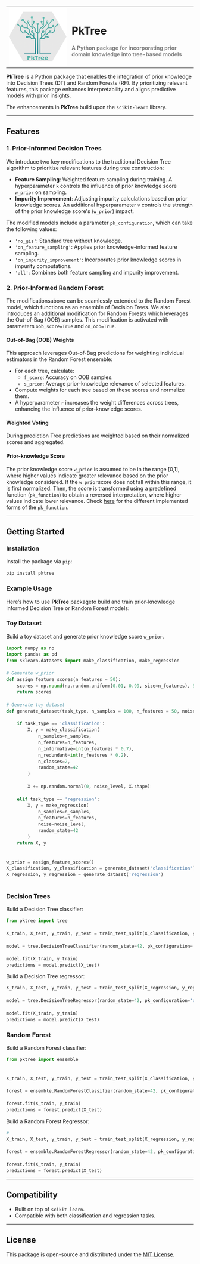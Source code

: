 <!-- <img src="logo.png" alt="Logo" width="110" align="left" style="margin-right: 15px;">  

# PkTree:
_Incorporating Prior Knowledge into Tree-Based Models_
 -->

<table>
<tr>
<td>
<img src="https://github.com/DEIB-GECO/pktree/blob/a9253cf0bd35b22e157889012dc172061fd12652/logo.png?raw=true" alt="Logo" width="300" style="margin-right: 15px;">
</td>
<td>
<h1 align="left">PkTree</h1>
<h4 align="left" style="font-weight: medium; color: gray;">
A Python package for incorporating prior domain knowledge into tree-based models
</h3>
</td>
</tr>
</table>


**PkTree** is a Python package that enables the integration of prior knowledge into Decision Trees (DT) and Random Forests (RF). By prioritizing relevant features, this package enhances interpretability and aligns predictive models with prior insights.  

The enhancements in **PkTree** build upon the `scikit-learn` library.

---

## **Features**  

### 1. **Prior-Informed Decision Trees**  
We introduce two key modifications to the traditional Decision Tree algorithm to prioritize relevant features during tree construction:  
- **Feature Sampling**: Weighted feature sampling during training. A hyperparameter `k` controls the influence of prior knowledge score `w_prior` on sampling.  
- **Impurity Improvement**: Adjusting impurity calculations based on prior knowledge scores. An additional hyperparameter `v` controls the strength of the prior knowledge score's (`w_prior`) impact. 

The modified models include a parameter `pk_configuration`, which can take the following values:  
- `'no_gis'`: Standard tree without knowledge.  
- `'on_feature_sampling'`: Applies prior knowledge-informed feature sampling.  
- `'on_impurity_improvement'`: Incorporates prior knowledge scores in impurity computations.  
- `'all'`: Combines both feature sampling and impurity improvement.  


### 2. **Prior-Informed Random Forest**  
The modificationsabove can be seamlessly extended to the Random Forest model, which functions as an ensemble of Decision Trees. We also introduces an additional modification for Random Forests which leverages the Out-of-Bag (OOB) samples. This modification is activated with parameters `oob_score=True` and `on_oob=True`.
#### **Out-of-Bag (OOB) Weights**  
This approach leverages Out-of-Bag predictions for weighting individual estimators in the Random Forest ensemble:  
- For each tree, calculate:
  - `f_score`: Accuracy on OOB samples.  
  - `s_prior`: Average prior-knowledge relevance of selected features.  
- Compute weights for each tree based on these scores and normalize them.  
- A hyperparameter `r` increases the weight differences across trees, enhancing the influence of prior-knowledge scores. 

#### **Weighted Voting**  
During prediction Tree predictions are weighted based on their normalized scores and aggregated.  

#### **Prior-knowledge Score**
The prior knowledge score `w_prior` is assumed to be in the range [0,1], where higher values indicate greater relevance based on the prior knowledge considered. If the `w_prior`score does not fall within this range, it is first normalized. Then, the score is transformed using a predefined function (`pk_function`) to obtain a reversed interpretation, where higher values indicate lower relevance. Check [here](https://github.com/DEIB-GECO/pktree/blob/main/pktree/tree/_classes.py) for the different implemented forms of the `pk_function`.

---

## **Getting Started**  

### **Installation**  
Install the package via `pip`:  
```bash
pip install pktree
```

### **Example Usage**  
Here’s how to use **PkTree** packageto build and train prior-knowledge informed Decision Tree or Random Forest models:

### **Toy Dataset**
Build a toy dataset and generate prior knowledge score `w_prior`.
```python
import numpy as np
import pandas as pd
from sklearn.datasets import make_classification, make_regression

# Generate w_prior
def assign_feature_scores(n_features = 50):
    scores = np.round(np.random.uniform(0.01, 0.99, size=n_features), 5)
    return scores

# Generate toy dataset
def generate_dataset(task_type, n_samples = 100, n_features = 50, noise_level = 0.1):
    
    if task_type == 'classification':
        X, y = make_classification(
            n_samples=n_samples, 
            n_features=n_features, 
            n_informative=int(n_features * 0.7), 
            n_redundant=int(n_features * 0.2), 
            n_classes=2, 
            random_state=42
        )

        X += np.random.normal(0, noise_level, X.shape)
        
    elif task_type == 'regression':
        X, y = make_regression(
            n_samples=n_samples, 
            n_features=n_features, 
            noise=noise_level, 
            random_state=42
        )
    return X, y


w_prior = assign_feature_scores()
X_classification, y_classification = generate_dataset('classification')
X_regression, y_regression = generate_dataset('regression')
        
```
### **Decision Trees**
Build a Decision Tree classifier: 
```python
from pktree import tree

X_train, X_test, y_train, y_test = train_test_split(X_classification, y_classfication, test_size=0.2, random_state=42)

model = tree.DecisionTreeClassifier(random_state=42, pk_configuration='all', w_prior=w_prior, k=2, v=0.5, pk_function='reciprocal')

model.fit(X_train, y_train)
predictions = model.predict(X_test)
```
Build a Decision Tree regressor: 
```python
X_train, X_test, y_train, y_test = train_test_split(X_regression, y_regression, test_size=0.2, random_state=42)

model = tree.DecisionTreeRegressor(random_state=42, pk_configuration='on_impurity_improvement', w_prior=w_prior, k=2, v=0.5,pk_function='reciprocal')

model.fit(X_train, y_train)
predictions = model.predict(X_test)
```
### **Random Forest**
Build a Random Forest classifier: 
```python
from pktree import ensemble


X_train, X_test, y_train, y_test = train_test_split(X_classification, y_classfication, test_size=0.2, random_state=42)

forest = ensemble.RandomForestClassifier(random_state=42, pk_configuration='on_feature_sampling', oob_score=True, on_oob=True, w_prior=w_prior, r=3)

forest.fit(X_train, y_train)
predictions = forest.predict(X_test)
```
Build a Random Forest Regressor: 
```python
#
X_train, X_test, y_train, y_test = train_test_split(X_regression, y_regression, test_size=0.2, random_state=42)

forest = ensemble.RandomForestRegressor(random_state=42, pk_configuration='on_impurity_improvement', w_prior=w_prior)

forest.fit(X_train, y_train)
predictions = forest.predict(X_test)
```

---

## **Compatibility**  
- Built on top of `scikit-learn`.  
- Compatible with both classification and regression tasks.  

---

## **License**  
This package is open-source and distributed under the [MIT License](LICENSE).  


